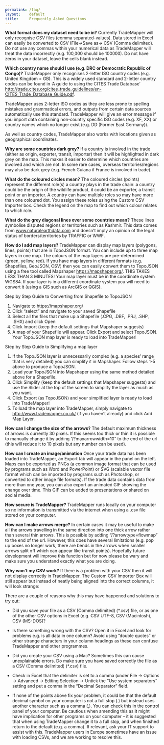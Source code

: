 ```yaml
---
permalink: /faq/
layout:    default
title:     Frequently Asked Questions
---
```


__What format does my dataset need to be in?__
   Currently TradeMapper will only recognise CSV files (comma separated-values). Data stored in Excel can easily be converted to CSV (File->Save as-> CSV (Comma delimited). Do not use any commas within your numerical data as TradeMapper will treat the data incorrectly (e.g. 100,000 should be 100000). Do not have zeros in your dataset, leave the cells blank instead.

__Which country name should I use (e.g. DRC or Democratic Republic of Congo)?__
   TradeMapper only recognises 2-letter ISO country codes (e.g. United Kingdom = GB). This is a widely used standard and 2-letter country codes can be found in ‘A guide to using the CITES Trade Database’ http://trade.cites.org/cites_trade_guidelines/en-CITES_Trade_Database_Guide.pdf.

TradeMapper uses 2-letter ISO codes as they are less prone to spelling mistakes and grammatical errors, and outputs from certain data sources automatically use this standard. TradeMapper will give an error message if you import data containing non-country specific ISO codes (e.g. XF, XX) or country names which no longer exist (e.g. DD (Former East Germany)).

As well as country codes, TradeMapper also works with locations given as geographical coordinates.

__Why are some countries dark grey?__
If a country is involved in the trade (either as origin, exporter, transit, importer) then it will be highlighted in dark grey on the map. This makes it easier to determine which countries are involved and which are not. In some rare cases, overseas territories/regions may also be dark grey (e.g. French Guiana if France is involved in trade).

__What do the coloured circles mean?__
The coloured circles (points) represent the different role(s) a country plays in the trade chain: a country could be the origin of the wildlife product, it could be an exporter, a transit point or an importer. A country can have multiple roles so may have more than one coloured dot. You assign these roles using the Custom CSV Importer box. Check the legend on the map to find out which colour relates to which role.

__What do the grey diagonal lines over some countries mean?__
These lines symbolise disputed regions or territories such as Kashmir. This data comes from www.naturalearthdata.com and doesn't imply an opinion of the legal status of borders/territories by TRAFFIC or WWF.

__How do I add map layers?__
TradeMapper can display map layers (polygons, lines, points) that are in TopoJSON format. You can include up to three map layers in one map. The colours of the map layers are pre-determined (green, yellow, red).
If you have map layers in different formats (e.g. Shapefiles, GeoJSON, CSV) then you can easily convert them to TopoJSON using a free tool called Mapshaper https://mapshaper.org/. THIS TAKES LESS THAN 3 MINUTES!
Your map layer must be in the coordinate system WGS84. If your layer is in a different coordinate system you will need to convert it (using a GIS such as ArcGIS or QGIS).

Step by Step Guide to Converting from Shapefile to TopoJSON
1.	Navigate to https://mapshaper.org/
2.	Click “select” and navigate to your saved Shapefile
3.	Select all the files that make up a Shapefile (.CPG, .DBF, .PRJ, .SHP, .SHX) and click Open 
4.	Click Import (keep the default settings that Mapshaper suggests)
5.	A map of your Shapefile will appear. Click Export and select TopoJSON. Your TopoJSON map layer is ready to load into TradeMapper!

Step by Step Guide to Simplifying a map layer
1.	If the TopoJSON layer is unnecessarily complex (e.g. a species’ range that is very detailed) you can simplify it in Mapshaper. Follow steps 1-5 above to produce a TopoJSON. 
2.	Load your TopoJSON into Mapshaper using the same method detailed above for a Shapefile.
3.	Click Simplify (keep the default settings that Mapshaper suggests) and use the Slider at the top of the screen to simplify the layer as much as you want.
4.	Click Export (as TopoJSON) and your simplified layer is ready to load into TradeMapper!
5. To load the map layer into TradeMapper, simply navigate to http://www.trademapper.co.uk/ (if you haven’t already) and click Add Map Layer.   


__How can I change the size of the arrows?__
The default maximum thickness of arrows is currently 30 pixels. If this seems too thick or thin it is possible to manually change it by adding ”/?maxarrowwidth=10” to the end of the url (this will reduce it to 10 pixels but any number can be used).

__How can I create an image/animation__
Once your trade data has been loaded into TradeMapper, an Export tab will appear in the panel on the left. Maps can be exported as PNGs (a common image format that can be used by programs such as Word and PowerPoint) or SVG (scalable vector file format which can be imported by programs such as Photoshop, or converted to other image file formats). If the trade data contains data from more than one year, you can also export an animated GIF showing the change over time. This GIF can be added to presentations or shared on social media.

__How secure is TradeMapper?__
TradeMapper runs locally on your computer so no information is transmitted via the internet when using a .csv file stored on your computer.

__How can I make arrows merge?__
In certain cases it may be useful to make all the arrows travelling in the same direction into one thick arrow rather than several thin arrows. This is possible by adding “/?arrowtype=flowmap” to the end of the url. However, this does have several limitations (e.g. pop up boxes no longer work, there are bends in the arrows when smaller arrows split off which can appear like transit points). Hopefully future development will improve this function but for now please be wary and make sure you understand exactly what you are doing.

__Why won't my CSV work?__
If there is a problem with your CSV then it will not display correctly in TradeMapper. The Custom CSV Importer Box will still appear but instead of neatly being aligned into the correct columns, it will look strange:

There are a couple of reasons why this may have happened and solutions to try out:
-	Did you save your file as a CSV (Comma delimited) (*.csv) file, or as one of the other CSV options in Excel (e.g. CSV UTF-8, CSV (Macintosh), CSV (MS-DOS)?

-	Is there something wrong with the CSV? Open it in Excel and look for problems e.g. is all data in one column? Avoid using “double quotes” or other strange characters in your column headings as these can confuse TradeMapper and other programmes.

-	Did you create your CSV using a Mac? Sometimes this can cause unexplainable errors. Do make sure you have saved correctly the file as a CSV (Comma delimited) (*.csv) file.

-	Check in Excel that the delimiter is set to a comma (under File -> Options -> Advanced -> Editing Selection -> Untick the “Use system separators” setting and put a comma in the “Decimal Separator” field.

-	If none of the points above fix your problem, it could be that the default decimal symbol on your computer is not a full stop (.) but instead uses another character such as a comma (,).  You can check this in the control panel of your computer. Be cautious when amending this as it might have implication for other programs on your computer – it is suggested that when using TradeMapper change it to a full stop, and when finished return to the default (e.g. a comma). If relevant, ask your IT support to assist with this. TradeMapper users in Europe sometimes have an issue with loading CSVs, and we are working to resolve this.

